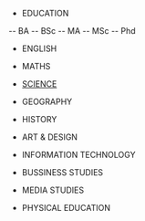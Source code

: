 - EDUCATION

-- BA
-- BSc
-- MA
-- MSc
-- Phd

- ENGLISH

- MATHS

- [SCIENCE](LEVEL-1/SCIENCE.md)

- GEOGRAPHY

- HISTORY

- ART & DESIGN

- INFORMATION TECHNOLOGY

- BUSSINESS STUDIES

- MEDIA STUDIES

- PHYSICAL EDUCATION 









